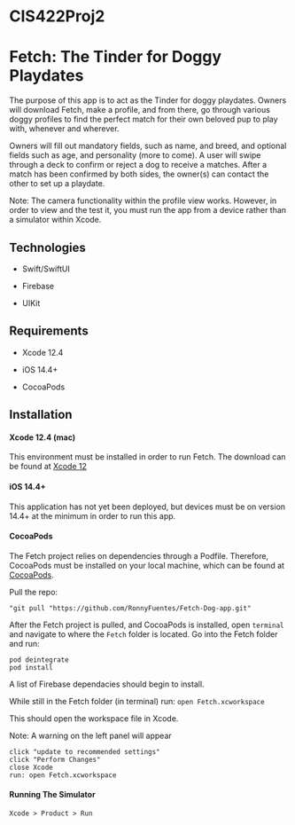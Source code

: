 # CIS422Proj2

# Fetch: The Tinder for Doggy Playdates


The purpose of this app is to act as the Tinder for doggy playdates. Owners will download Fetch, make a profile, and from there, go through various doggy profiles to find the perfect match for their own beloved pup to play with, whenever and wherever.

Owners will fill out mandatory fields, such as name, and breed, and optional fields such as age, and personality (more to come). A user will swipe through a deck to confirm or reject a dog to receive a matches. After a match has been confirmed by both sides, the owner(s) can contact the other to set up a playdate. 

Note: The camera functionality within the profile view works. However, in order to view and the test it, you must run the app from a device rather than a simulator within Xcode. 


## Technologies


* Swift/SwiftUI

* Firebase

* UIKit 



## Requirements


* Xcode 12.4

* iOS 14.4+

* CocoaPods

## Installation


#### Xcode 12.4 (mac)


This environment must be installed in order to run Fetch. The download can be found at [Xcode 12](https://developer.apple.com/xcode/)


#### iOS 14.4+


This application has not yet been deployed, but devices must be on version 14.4+ at the minimum in order to run this app.


#### CocoaPods


The Fetch project relies on dependencies through a Podfile. Therefore, CocoaPods must be installed on your local machine, which can be found at [CocoaPods](https://cocoapods.org). 


Pull the repo:
```
"git pull "https://github.com/RonnyFuentes/Fetch-Dog-app.git"
```

After the Fetch project is pulled, and CocoaPods is installed, open `terminal` and navigate to where the `Fetch` folder is located. Go into the Fetch folder and run:
```
pod deintegrate
pod install 
``` 

A list of Firebase dependacies should begin to install. 


While still in the Fetch folder (in terminal) run:
`open Fetch.xcworkspace`

This should open the workspace file in Xcode.

Note: A warning on the left panel will appear
```
click "update to recommended settings"
click "Perform Changes"
close Xcode
run: open Fetch.xcworkspace
```

#### Running The Simulator  
`Xcode > Product > Run`

